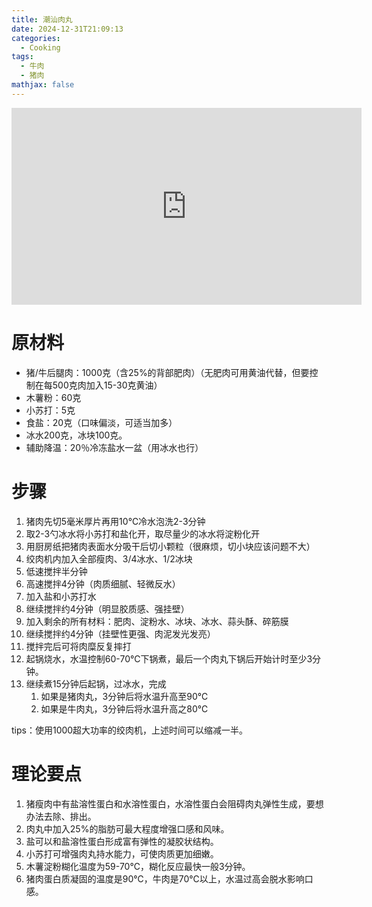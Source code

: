 ```yaml
---
title: 潮汕肉丸
date: 2024-12-31T21:09:13
categories:
  - Cooking
tags:
  - 牛肉
  - 猪肉
mathjax: false
---
```

<iframe width="560" height="315" src="https://www.youtube.com/embed/Wy5WKlQCLoc?si=IkUCya1jryDAACmY" title="YouTube video player" frameborder="0" allow="accelerometer; autoplay; clipboard-write; encrypted-media; gyroscope; picture-in-picture; web-share" referrerpolicy="strict-origin-when-cross-origin" allowfullscreen></iframe>

# 原材料

- 猪/牛后腿肉：1000克（含25%的背部肥肉）（无肥肉可用黄油代替，但要控制在每500克肉加入15-30克黄油）
- 木薯粉：60克
- 小苏打：5克
- 食盐：20克（口味偏淡，可适当加多）
- 冰水200克，冰块100克。
- 辅助降温：20％冷冻盐水一盆（用冰水也行）

# 步骤

1. 猪肉先切5毫米厚片再用10℃冷水泡洗2-3分钟
1. 取2-3勺冰水将小苏打和盐化开，取尽量少的冰水将淀粉化开
1. 用厨房纸把猪肉表面水分吸干后切小颗粒（很麻烦，切小块应该问题不大）
1. 绞肉机内加入全部瘦肉、3/4冰水、1/2冰块
1. 低速搅拌半分钟
1. 高速搅拌4分钟（肉质细腻、轻微反水）
1. 加入盐和小苏打水
1. 继续搅拌约4分钟（明显胶质感、强挂壁）
1. 加入剩余的所有材料：肥肉、淀粉水、冰块、冰水、蒜头酥、碎筋膜
1. 继续搅拌约4分钟（挂壁性更强、肉泥发光发亮）
1. 搅拌完后可将肉糜反复摔打
1. 起锅烧水，水温控制60-70℃下锅煮，最后一个肉丸下锅后开始计时至少3分钟。
1. 继续煮15分钟后起锅，过冰水，完成
   1. 如果是猪肉丸，3分钟后将水温升高至90℃
   1. 如果是牛肉丸，3分钟后将水温升高之80℃

tips：使用1000超大功率的绞肉机，上述时间可以缩减一半。

# 理论要点

1. 猪瘦肉中有盐溶性蛋白和水溶性蛋白，水溶性蛋白会阻碍肉丸弹性生成，要想办法去除、排出。
1. 肉丸中加入25%的脂肪可最大程度增强口感和风味。
1. 盐可以和盐溶性蛋白形成富有弹性的凝胶状结构。
1. 小苏打可增强肉丸持水能力，可使肉质更加细嫩。
1. 木薯淀粉糊化温度为59-70℃，糊化反应最快一般3分钟。
1. 猪肉蛋白质凝固的温度是90℃，牛肉是70℃以上，水温过高会脱水影响口感。





